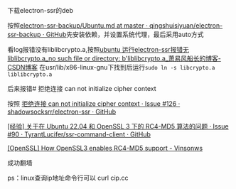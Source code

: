 
下载electron-ssr的deb

按照[electron-ssr-backup/Ubuntu.md at master · qingshuisiyuan/electron-ssr-backup · GitHub](https://github.com/qingshuisiyuan/electron-ssr-backup/blob/master/Ubuntu.md)先安装依赖，并设置系统代理，最后采用auto方式

看log报错没有liblibcrypto.a,按照[ubuntu 运行electron-ssr报错无liblibcrypto.a_no such file or directory: b'liblibcrypto.a_萧易风船长的博客-CSDN博客](https://blog.csdn.net/qq_35975855/article/details/126255285) 在usr/lib/x86-linux-gnu下找到后运行`sudo ln -s libcrypto.a liblibcrypto.a
`

后来报错# 拒绝连接 can not initialize cipher context

按照
[拒绝连接 can not initialize cipher context · Issue #126 · shadowsocksrr/electron-ssr · GitHub](https://github.com/shadowsocksrr/electron-ssr/issues/126)

[[经验] 关于在 Ubuntu 22.04 和 OpenSSL 3 下的 RC4-MD5 算法的问题 · Issue #90 · TyrantLucifer/ssr-command-client · GitHub](https://github.com/TyrantLucifer/ssr-command-client/issues/90)

[[OpenSSL] How OpenSSL3 enables RC4-MD5 support - Vinsonws](https://blog.vinsonws.cn/2023/05/25/openssl-openssl3-如何开启-rc4-md5-支持/)

成功翻墙

ps：linux查询ip地址命令行可以 curl cip.cc